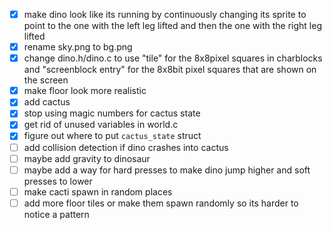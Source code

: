 - [x] make dino look like its running by continuously changing its sprite to point to the one with the left leg lifted and then the one with the right leg lifted
- [x] rename sky.png to bg.png
- [x] change dino.h/dino.c to use "tile" for the 8x8pixel squares in charblocks and "screenblock entry" for the 8x8bit pixel squares that are shown on the screen
- [x] make floor look more realistic
- [x] add cactus
- [x] stop using magic numbers for cactus state
- [x] get rid of unused variables in world.c
- [x] figure out where to put `cactus_state` struct
- [ ] add collision detection if dino crashes into cactus
- [ ] maybe add gravity to dinosaur
- [ ] maybe add a way for hard presses to make dino jump higher and soft presses to lower
- [ ] make cacti spawn in random places
- [ ] add more floor tiles or make them spawn randomly so its harder to notice a pattern
